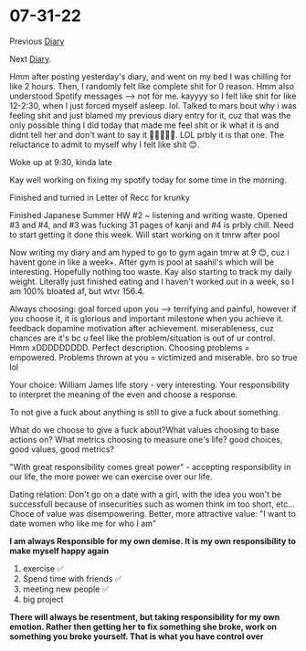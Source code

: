 # 07-31-22

Previous [Diary](https://aryanmangla23.github.io/07-30-2022/)

Next [Diary](https://aryanmangla23.github.io/08-01-2022/).

Hmm after posting yesterday's diary, and went on my bed I was chilling for like 2 hours. Then, I randomly felt like complete shit for 0 reason. Hmm also understood Spotify messages --> not for me. kayyyy so I felt like shit for like 12-2:30, when I just forced myself asleep. lol. Talked to mars bout why i was feeling shit and just blamed my previous diary entry for it, cuz that was the only possible thing I did today that made me feel shit or ik what it is and didnt tell her and don't want to say it 🤔🤔🤔🤔🤔. LOL prbly it is that one. The reluctance to admit to myself why I felt like shit 😊. 

Woke up at 9:30, kinda late

Kay well working on fixing my spotify today for some time in the morning.

Finished and turned in Letter of Recc for krunky

Finished Japanese Summer HW #2 ~ listening and writing waste. Opened #3 and #4, and #3 was fucking 31 pages of kanji and #4 is prbly chill. Need to start getting it done this week. Will start working on it tmrw after pool 

Now writing my diary and am hyped to go to gym again tmrw at 9 😊, cuz i havent gone in like a week+. After gym is pool at saahil's which will be interesting. Hopefully nothing too waste. Kay also starting to track my daily weight. Literally just finished eating and I haven't worked out in a week, so I am 100% bloated af, but wtvr 156.4.

Always choosing: goal forced upon you --> terrifying and painful, however if you choose it, it is glorious and important milestone when you achieve it. feedback dopamine motivation after achievement. miserableness, cuz chances are it's bc u feel like the problem/situation is out of ur control. Hmm xDDDDDDDDD. Perfect description. Choosing problems = empowered. Problems thrown at you = victimized and miserable. bro so true lol

Your choice: William James life story - very interesting. Your responsibility to interpret the meaning of the even and choose a response.

To not give a fuck about anything is still to give a fuck about something. 

What do we choose to give a fuck about?What values choosing to base actions on? What metrics choosing to measure one's life? good choices, good values, good metrics?

"With great responsibility comes great power" - accepting responsibility in our life, the more power we can exercise over our life.

Dating relation: Don't go on a date with a girl, with the idea you won't be successfull because of insecurities such as women think im too short, etc... Choce of value was disempowering. Better, more attractive value: "I want to date women who like me for who I am"

**I am always Responsible for my own demise. It is my own responsibility to make myself happy again**
1. exercise ✅
2. Spend time with friends ✅
3. meeting new people ✅
4. big project 

**There will always be resentment, but taking responsibility for my own emotion. Rather then getting her to fix something she broke, work on something you broke yourself. That is what you have control over**
